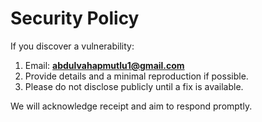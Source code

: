 # Security Policy

If you discover a vulnerability:

1. Email: **abdulvahapmutlu1@gmail.com**
2. Provide details and a minimal reproduction if possible.
3. Please do not disclose publicly until a fix is available.

We will acknowledge receipt and aim to respond promptly.
